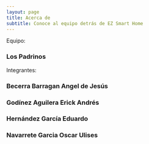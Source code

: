 ```yaml
---
layout: page
title: Acerca de
subtitle: Conoce al equipo detrás de EZ Smart Home
---
```


Equipo:
### Los Padrinos

Integrantes:
             
### Becerra Barragan Angel de Jesús         
### Godínez Aguilera Erick Andrés 	   	 
### Hernández García Eduardo                   
### Navarrete Garcia Oscar Ulises 	
